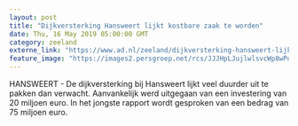 ```yaml
---
layout: post
title: "Dijkversterking Hansweert lijkt kostbare zaak te worden"
date: Thu, 16 May 2019 05:00:00 GMT
category: zeeland
externe_link: "https://www.ad.nl/zeeland/dijkversterking-hansweert-lijkt-kostbare-zaak-te-worden~a8036df6/"
feature_image: "https://images2.persgroep.net/rcs/JJJHpLJujlwlsvcWp8wPo2pFwh4/diocontent/143219186/_fitwidth/400/?appId=21791a8992982cd8da851550a453bd7f&quality=0.7"
---
```


HANSWEERT - De dijkversterking bij Hansweert lijkt veel duurder uit te pakken dan verwacht. Aanvankelijk werd uitgegaan van een investering van 20 miljoen euro. In het jongste rapport wordt gesproken van een bedrag van 75 miljoen euro.
